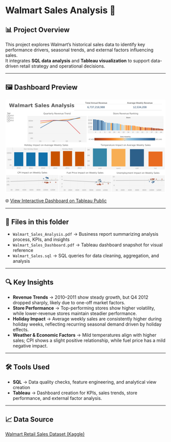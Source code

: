 # Walmart Sales Analysis 🛒

## 📊 Project Overview  
This project explores Walmart’s historical sales data to identify key performance drivers, seasonal trends, and external factors influencing sales.  
It integrates **SQL data analysis** and **Tableau visualization** to support data-driven retail strategy and operational decisions.

---

## 🖼️ Dashboard Preview
[![Dashboard Preview](https://github.com/Vincentchien1995/Data-Business-Analysis-Portfolio/blob/main/SQL_Tableau_Projects/Walmart_Sales_Analysis/Walmart_sales_dashboard.png)](https://public.tableau.com/app/profile/vincent.chien/viz/WlamartSalesAnalysis/Dashboard3)

🌐 [View Interactive Dashboard on Tableau Public](https://public.tableau.com/app/profile/vincent.chien/viz/WlamartSalesAnalysis/Dashboard3)  

---

## 📂 Files in this folder  
- `Walmart_Sales_Analysis.pdf` → Business report summarizing analysis process, KPIs, and insights  
- `Walmart_Sales_Dashboard.pdf` → Tableau dashboard snapshot for visual reference  
- `Walmart_Sales.sql` → SQL queries for data cleaning, aggregation, and analysis  

---

## 🔍 Key Insights  
- **Revenue Trends** → 2010–2011 show steady growth, but Q4 2012 dropped sharply, likely due to one-off market factors. 
- **Store Performance** → Top-performing stores show higher volatility, while lower-revenue stores maintain steadier performance.  
- **Holiday Impact** → Average weekly sales are consistently higher during holiday weeks, reflecting recurring seasonal demand driven by holiday effects.  
- **Weather & Economic Factors** → Mild temperatures align with higher sales; CPI shows a slight positive relationship, while fuel price has a mild negative impact.  

---

## 🛠 Tools Used  
- **SQL** → Data quality checks, feature engineering, and analytical view creation 
- **Tableau** → Dashboard creation for KPIs, sales trends, store performance, and external factor analysis.  

---

## 📈 Data Source  
<a href="https://www.kaggle.com/datasets/yasserh/walmart-dataset" target="_blank">Walmart Retail Sales Dataset (Kaggle)</a>
